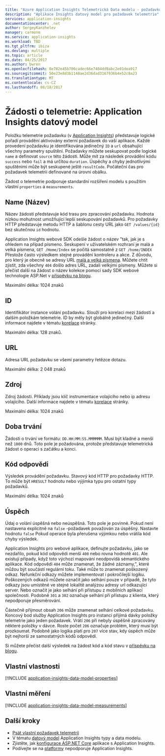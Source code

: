 ```yaml
---
title: "Azure Application Insights Telemetrická Data modelu - požadavku Telemetrie | Microsoft Docs"
description: "Aplikace Insights datový model pro požadavek telemetrie"
services: application-insights
documentationcenter: .net
author: SergeyKanzhelev
manager: carmonm
ms.service: application-insights
ms.workload: TBD
ms.tgt_pltfrm: ibiza
ms.devlang: multiple
ms.topic: article
ms.date: 04/25/2017
ms.author: bwren
ms.openlocfilehash: 8e782e45b706cadec66e7404dd9abc2e01dea917
ms.sourcegitcommit: 50e23e8d3b1148ae2d36dad3167936b4e52c8a23
ms.translationtype: MT
ms.contentlocale: cs-CZ
ms.lasthandoff: 08/18/2017
---
```

# <a name="request-telemetry-application-insights-data-model"></a>Žádosti o telemetrie: Application Insights datový model

Položku telemetrie požadavku (v [Application Insights](app-insights-overview.md)) představuje logické pořadí provádění aktivovány externí požadavek do vaší aplikace. Každé provedení požadavku je identifikována jedinečný `ID` a `url` obsahující všechny parametry spuštění. Požadavky můžete seskupovat podle logické `name` a definovat `source` této žádosti. Může mít za následek provádění kódu `success` nebo `fail` a má určitou `duration`. Úspěchy a chyby jednotlivými spuštěními může být seskupené ještě `resultCode`. Počáteční čas pro požadavek telemetrii definované na úrovni obálku.

Žádost o telemetrie podporuje standardní rozšíření modelu s použitím vlastní `properties` a `measurements`.

## <a name="name"></a>Name (Název)

Název žádosti představuje kód trasu pro zpracování požadavku. Hodnota nízkou mohutnost umožňující lepší seskupování požadavků. Pro požadavky HTTP představuje metodu HTTP a šablonu cesty URL jako `GET /values/{id}` bez skutečnou `id` hodnotu.

Application Insights webové SDK odešle žádost o název "tak, jak je s ohledem na případ písmeno. Seskupení v uživatelském rozhraní je malá a velká písmena, `GET /Home/Index` se počítá samostatně z `GET /home/INDEX` Přestože často výsledkem stejné provádění kontroleru a akce. Z důvodu, pro který je obecně se adresy URL [malá a velká písmena](http://www.w3.org/TR/WD-html40-970708/htmlweb.html). Můžete chtít zjistit, zda všechny `404` došlo adres URL, zadali velkými písmeny. Můžete si přečíst další na žádost o název kolekce pomocí sady SDK webové technologie ASP.Net v [příspěvku na blogu](http://apmtips.com/blog/2015/02/23/request-name-and-url/).

Maximální délka: 1024 znaků

## <a name="id"></a>ID

Identifikátor instance volání požadavku. Slouží pro korelaci mezi žádostí a dalším položkám telemetrie. ID by měly být globálně jedinečný. Další informace najdete v tématu [korelace](application-insights-correlation.md) stránky.

Maximální délka: 128 znaků.

## <a name="url"></a>URL

Adresa URL požadavku se všemi parametry řetězce dotazu.

Maximální délka: 2 048 znaků

## <a name="source"></a>Zdroj

Zdroj žádosti. Příklady jsou klíč instrumentace volajícího nebo ip adresu volajícího. Další informace najdete v tématu [korelace](application-insights-correlation.md) stránky.

Maximální délka: 1024 znaků

## <a name="duration"></a>Doba trvání

Žádosti o trvání ve formátu: `DD.HH:MM:SS.MMMMMM`. Musí být kladné a menší než `1000` dnů. Toto pole je požadována, protože představuje telemetrická žádost o operaci s začátku a konci.

## <a name="response-code"></a>Kód odpovědi

Výsledek provádění požadavku. Stavový kód HTTP pro požadavky HTTP. To může být `HRESULT` hodnotu nebo výjimka typu pro ostatní typy požadavků.

Maximální délka: 1024 znaků

## <a name="success"></a>Úspěch

Údaj o volání úspěšná nebo neúspěšná. Toto pole je povinné. Pokud není nastavena explicitně na `false` -požadavek považován za úspěšný. Nastavte hodnotu `false` Pokud operace byla přerušena výjimkou nebo vrátila kód chyby výsledek.

Application Insights pro webové aplikace, definujte požadavku, jako se nezdařilo, pokud kód odpovědi menší `400` nebo rovna hodnotě `401`. Ale existují případy, když toto výchozí mapování neodpovídá sémantického aplikace. Kód odpovědi `404` může znamenat, že žádné záznamy,", které můžou být součástí regulární toku. Také může to znamenat poškozený odkaz. Nefunkční odkazy můžete implementovat i pokročilejší logiku. Poškozených odkazů můžete označit jako selhání pouze v případě, že tyto odkazy jsou umístěné ve stejné lokalitě analýzou adresy url odkazující server. Nebo označit je jako selhání při přístupu z mobilních aplikací společnosti. Podobně `301` a `302` označuje selhání při přístupu z klienta, který nepodporuje přesměrování.

Částečně přijmout obsah `206` může znamenat selhání celkové požadavku. Koncový bod služby Application Insights pro instanci přijímá dávky položky telemetrie jako jeden požadavek. Vrátí `206` při nebyly úspěšně zpracovány některé položky v dávce. Roste počet `206` označuje problém, který musí být prozkoumat. Podobně jako logika platí pro `207` více stav, kdy úspěch může být nejhorší ze samostatných kódů odpovědí.

Si můžete přečíst další výsledek na žádost kód a kód stavu v [příspěvku na blogu](http://apmtips.com/blog/2016/12/03/request-success-and-response-code/).

## <a name="custom-properties"></a>Vlastní vlastnosti

[!INCLUDE [application-insights-data-model-properties](../../includes/application-insights-data-model-properties.md)]

## <a name="custom-measurements"></a>Vlastní měření

[!INCLUDE [application-insights-data-model-measurements](../../includes/application-insights-data-model-measurements.md)]

## <a name="next-steps"></a>Další kroky

- [Psát vlastní požadavek telemetrii](app-insights-api-custom-events-metrics.md#trackrequest)
- V tématu [datový model](application-insights-data-model.md) Application Insights typy a data modelu.
- Zjistěte, jak [konfigurace ASP.NET Core](app-insights-asp-net.md) aplikace s Application Insights.
- Podívejte se na [platformy](app-insights-platforms.md) nepodporuje Application Insights.
